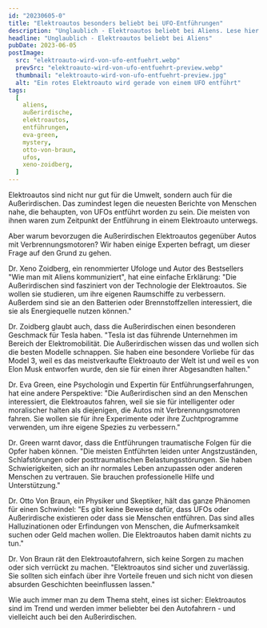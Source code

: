 ```yaml
---
id: "20230605-0"
title: "Elektroautos besonders beliebt bei UFO-Entführungen"
description: "Unglaublich - Elektroautos beliebt bei Aliens. Lese hier weiter was die ersten Erkentnisse dazu sind."
headline: "Unglaublich - Elektroautos beliebt bei Aliens"
pubDate: 2023-06-05
postImage:
  src: "elektroauto-wird-von-ufo-entfuehrt.webp"
  prevSrc: "elektroauto-wird-von-ufo-entfuehrt-preview.webp"
  thumbnail: "elektroauto-wird-von-ufo-entfuehrt-preview.jpg"
  alt: "Ein rotes Elektroauto wird gerade von einem UFO entführt"
tags:
  [
    aliens,
    außerirdische,
    elektroautos,
    entführungen,
    eva-green,
    mystery,
    otto-von-braun,
    ufos,
    xeno-zoidberg,
  ]
---
```


Elektroautos sind nicht nur gut für die Umwelt, sondern auch für die Außerirdischen. Das zumindest legen die neuesten Berichte von Menschen nahe, die behaupten, von UFOs entführt worden zu sein. Die meisten von ihnen waren zum Zeitpunkt der Entführung in einem Elektroauto unterwegs.

Aber warum bevorzugen die Außerirdischen Elektroautos gegenüber Autos mit Verbrennungsmotoren? Wir haben einige Experten befragt, um dieser Frage auf den Grund zu gehen.

Dr. Xeno Zoidberg, ein renommierter Ufologe und Autor des Bestsellers "Wie man mit Aliens kommuniziert", hat eine einfache Erklärung: "Die Außerirdischen sind fasziniert von der Technologie der Elektroautos. Sie wollen sie studieren, um ihre eigenen Raumschiffe zu verbessern. Außerdem sind sie an den Batterien oder Brennstoffzellen interessiert, die sie als Energiequelle nutzen können."

Dr. Zoidberg glaubt auch, dass die Außerirdischen einen besonderen Geschmack für Tesla haben. "Tesla ist das führende Unternehmen im Bereich der Elektromobilität. Die Außerirdischen wissen das und wollen sich die besten Modelle schnappen. Sie haben eine besondere Vorliebe für das Model 3, weil es das meistverkaufte Elektroauto der Welt ist und weil es von Elon Musk entworfen wurde, den sie für einen ihrer Abgesandten halten."

Dr. Eva Green, eine Psychologin und Expertin für Entführungserfahrungen, hat eine andere Perspektive: "Die Außerirdischen sind an den Menschen interessiert, die Elektroautos fahren, weil sie sie für intelligenter oder moralischer halten als diejenigen, die Autos mit Verbrennungsmotoren fahren. Sie wollen sie für ihre Experimente oder ihre Zuchtprogramme verwenden, um ihre eigene Spezies zu verbessern."

Dr. Green warnt davor, dass die Entführungen traumatische Folgen für die Opfer haben können. "Die meisten Entführten leiden unter Angstzuständen, Schlafstörungen oder posttraumatischen Belastungsstörungen. Sie haben Schwierigkeiten, sich an ihr normales Leben anzupassen oder anderen Menschen zu vertrauen. Sie brauchen professionelle Hilfe und Unterstützung."

Dr. Otto Von Braun, ein Physiker und Skeptiker, hält das ganze Phänomen für einen Schwindel: "Es gibt keine Beweise dafür, dass UFOs oder Außerirdische existieren oder dass sie Menschen entführen. Das sind alles Halluzinationen oder Erfindungen von Menschen, die Aufmerksamkeit suchen oder Geld machen wollen. Die Elektroautos haben damit nichts zu tun."

Dr. Von Braun rät den Elektroautofahrern, sich keine Sorgen zu machen oder sich verrückt zu machen. "Elektroautos sind sicher und zuverlässig. Sie sollten sich einfach über ihre Vorteile freuen und sich nicht von diesen absurden Geschichten beeinflussen lassen."

Wie auch immer man zu dem Thema steht, eines ist sicher: Elektroautos sind im Trend und werden immer beliebter bei den Autofahrern - und vielleicht auch bei den Außerirdischen.

